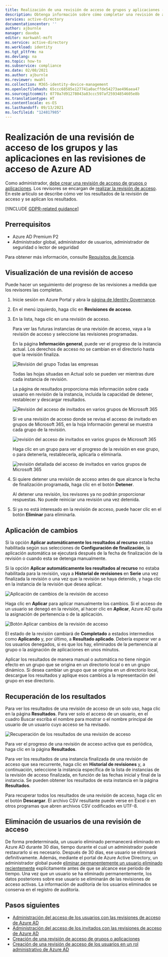 ```yaml
---
title: Realización de una revisión de acceso de grupos y aplicaciones - Azure AD
description: Obtenga información sobre cómo completar una revisión de acceso de los miembros del grupo o de la aplicación en las revisiones de acceso de Azure Active Directory.
services: active-directory
documentationcenter: ''
author: ajburnle
manager: daveba
editor: markwahl-msft
ms.service: active-directory
ms.workload: identity
ms.tgt_pltfrm: na
ms.devlang: na
ms.topic: how-to
ms.subservice: compliance
ms.date: 02/08/2021
ms.author: ajburnle
ms.reviewer: mwahl
ms.collection: M365-identity-device-management
ms.openlocfilehash: 65ccc68585e127741a0acffde54273ae496aea47
ms.sourcegitcommit: 0770a7d91278043a83ccc597af25934854605e8b
ms.translationtype: HT
ms.contentlocale: es-ES
ms.lasthandoff: 09/13/2021
ms.locfileid: "124817985"
---
```

# <a name="complete-an-access-review-of-groups-and-applications-in-azure-ad-access-reviews"></a>Realización de una revisión de acceso de los grupos y las aplicaciones en las revisiones de acceso de Azure AD

Como administrador, [debe crear una revisión de acceso de grupos o aplicaciones](create-access-review.md). Los revisores se encargan de [realizar la revisión de acceso](perform-access-review.md). En este artículo se describe cómo ver los resultados de la revisión de acceso y se aplican los resultados.

[!INCLUDE [GDPR-related guidance](../../../includes/gdpr-intro-sentence.md)]

## <a name="prerequisites"></a>Prerrequisitos

- Azure AD Premium P2
- Administrador global, administrador de usuarios, administrador de seguridad o lector de seguridad

Para obtener más información, consulte [Requisitos de licencia](access-reviews-overview.md#license-requirements).

## <a name="view-an-access-review"></a>Visualización de una revisión de acceso

Puede hacer un seguimiento del progreso de las revisiones a medida que los revisores las completan.

1. Inicie sesión en Azure Portal y abra la [página de Identity Governance](https://portal.azure.com/#blade/Microsoft_AAD_ERM/DashboardBlade/).

1. En el menú izquierdo, haga clic en **Revisiones de acceso**.

1. En la lista, haga clic en una revisión de acceso.

    Para ver las futuras instancias de una revisión de acceso, vaya a la revisión de acceso y seleccione las revisiones programadas.

    En la página **Información general**, puede ver el progreso de la instancia actual. Los derechos de acceso no se cambian en el directorio hasta que la revisión finaliza.

     ![Revisión del grupo Todas las empresas](./media/complete-access-review/all-company-group.png)

    Todas las hojas situadas en Actual solo se pueden ver mientras dure cada instancia de revisión. 

    La página de resultados proporciona más información sobre cada usuario en revisión de la instancia, incluida la capacidad de detener, restablecer y descargar resultados.

    ![Revisión del acceso de invitados en varios grupos de Microsoft 365](./media/complete-access-review/all-company-group-results.png)


    Si ve una revisión de acceso donde se revisa el acceso de invitado en grupos de Microsoft 365, en la hoja Información general se muestra cada grupo de la revisión. 
   
    ![revisión del acceso de invitados en varios grupos de Microsoft 365](./media/complete-access-review/review-guest-access-across-365-groups.png)

    Haga clic en un grupo para ver el progreso de la revisión en ese grupo, o para detenerla, restablecerla, aplicarla o eliminarla.

   ![revisión detallada del acceso de invitados en varios grupos de Microsoft 365](./media/complete-access-review/progress-group-review.png)

1. Si quiere detener una revisión de acceso antes de que alcance la fecha de finalización programada, haga clic en el botón **Detener**.

    Al detener una revisión, los revisores ya no podrán proporcionar respuestas. No puede reiniciar una revisión una vez detenida.

1. Si ya no está interesado en la revisión de acceso, puede hacer clic en el botón **Eliminar** para eliminarla.

## <a name="apply-the-changes"></a>Aplicación de cambios

Si la opción **Aplicar automáticamente los resultados al recurso** estaba habilitada según sus selecciones de **Configuración de finalización**, la aplicación automática se ejecutará después de la fecha de finalización de la revisión o cuando esta se detenga manualmente.

Si la opción **Aplicar automáticamente los resultados al recurso** no estaba habilitada para la revisión, vaya a **Historial de revisiones** en **Serie** una vez finalizada la revisión o una vez que la revisión se haya detenido, y haga clic en la instancia de la revisión que desea aplicar.

![Aplicación de cambios de la revisión de acceso](./media/complete-access-review/apply-changes.png)

Haga clic en **Aplicar** para aplicar manualmente los cambios. Si el acceso de un usuario se denegó en la revisión, al hacer clic en **Aplicar**, Azure AD quita la asignación de pertenencia o de la aplicación.

![Botón Aplicar cambios de la revisión de acceso](./media/complete-access-review/apply-changes-button.png)


El estado de la revisión cambiará de **Completado** a estados intermedios como **Aplicando** y, por último, a **Resultado aplicado**. Debería esperar ver a los usuarios denegados, si es que los hay, eliminados de la pertenencia al grupo o la asignación de aplicaciones en unos minutos.

Aplicar los resultados de manera manual o automática no tiene ningún efecto en un grupo que se origina en un directorio local o en un grupo dinámico. Si desea cambiar un grupo que se origina en un directorio local, descargue los resultados y aplique esos cambios a la representación del grupo en ese directorio.

## <a name="retrieve-the-results"></a>Recuperación de los resultados

Para ver los resultados de una revisión de acceso de un solo uso, haga clic en la página **Resultados**. Para ver solo el acceso de un usuario, en el cuadro Buscar escriba el nombre para mostrar o el nombre principal de usuario de un usuario cuyo acceso se ha revisado.

![Recuperación de los resultados de una revisión de acceso](./media/complete-access-review/retrieve-results.png) 

Para ver el progreso de una revisión de acceso activa que es periódica, haga clic en la página **Resultados**.

Para ver los resultados de una instancia finalizada de una revisión de acceso que sea recurrente, haga clic en **Historial de revisiones** y, a continuación, seleccione la instancia específica de la lista de instancias de la revisión de acceso finalizada, en función de las fechas inicial y final de la instancia. Se pueden obtener los resultados de esta instancia en la página **Resultados**.

Para recuperar todos los resultados de una revisión de acceso, haga clic en el botón **Descargar**. El archivo CSV resultante puede verse en Excel o en otros programas que abren archivos CSV codificados en UTF-8.

## <a name="remove-users-from-an-access-review"></a>Eliminación de usuarios de una revisión de acceso

 De forma predeterminada, un usuario eliminado permanecerá eliminado en Azure AD durante 30 días, tiempo durante el cual un administrador puede restaurarlo si es necesario.  Después de 30 días, ese usuario se eliminará definitivamente.  Además, mediante el portal de Azure Active Directory, un administrador global puede [eliminar permanentemente un usuario eliminado recientemente](../fundamentals/active-directory-users-restore.md) explícitamente antes de que se alcance ese período de tiempo.  Una vez que un usuario se ha eliminado permanentemente, los datos posteriores sobre ese usuario se eliminarán de las revisiones de acceso activas.  La información de auditoría de los usuarios eliminados se conserva en el registro de auditoría.

## <a name="next-steps"></a>Pasos siguientes

- [Administración del acceso de los usuarios con las revisiones de acceso de Azure AD](manage-user-access-with-access-reviews.md)
- [Administración del acceso de los invitados con las revisiones de acceso de Azure AD](manage-guest-access-with-access-reviews.md)
- [Creación de una revisión de acceso de grupos o aplicaciones](create-access-review.md)
- [Creación de una revisión de acceso de los usuarios en un rol administrativo de Azure AD](../privileged-identity-management/pim-create-azure-ad-roles-and-resource-roles-review.md)